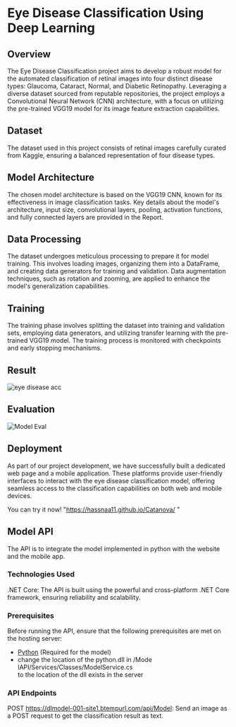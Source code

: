 

# Eye Disease Classification Using Deep Learning

## Overview

The Eye Disease Classification project aims to develop a robust model for the automated classification of retinal images into four distinct disease types: Glaucoma, Cataract, Normal, and Diabetic Retinopathy. Leveraging a diverse dataset sourced from reputable repositories, the project employs a Convolutional Neural Network (CNN) architecture, with a focus on utilizing the pre-trained VGG19 model for its image feature extraction capabilities.

## Dataset

The dataset used in this project consists of retinal images carefully curated from Kaggle, ensuring a balanced representation of four disease types. 

## Model Architecture

The chosen model architecture is based on the VGG19 CNN, known for its effectiveness in image classification tasks. Key details about the model's architecture, input size, convolutional layers, pooling, activation functions, and fully connected layers are provided in the Report.

## Data Processing

The dataset undergoes meticulous processing to prepare it for model training. This involves loading images, organizing them into a DataFrame, and creating data generators for training and validation. Data augmentation techniques, such as rotation and zooming, are applied to enhance the model's generalization capabilities. 

## Training

The training phase involves splitting the dataset into training and validation sets, employing data generators, and utilizing transfer learning with the pre-trained VGG19 model. The training process is monitored with checkpoints and early stopping mechanisms. 

## Result 
![eye disease acc](https://github.com/somaiaahmed/Eye-diseases-classification/assets/52898207/c1759152-ee04-417d-b61c-3b2369a85eeb) 


## Evaluation
![Model Eval](https://github.com/somaiaahmed/Eye-diseases-classification/assets/52898207/cd10f3aa-88aa-43f4-bdef-d2f4ec1e883b)


## Deployment
As part of our project development, we have successfully built a dedicated web page and a mobile application. These platforms provide user-friendly interfaces to interact with the eye disease classification model, offering seamless access to the classification capabilities on both web and mobile devices.

You can try it now! "https://hassnaa11.github.io/Catanova/
" 
## Model API
The API is to integrate the model implemented in python with the website and the mobile app.
### Technologies Used
.NET Core: The API is built using the powerful and cross-platform .NET Core framework, ensuring reliability and scalability.
### Prerequisites
Before running the API, ensure that the following prerequisites are met on the hosting server:
- [Python](https://www.python.org/downloads/) (Required for the model)
- change the location of the python.dll in /Mode lAPI/Services/Classes/ModelService.cs \
  to the location of the dll exists in the server
### API Endpoints
POST https://dlmodel-001-site1.btempurl.com/api/Model: Send an image as a POST request to get the classification result as text.

